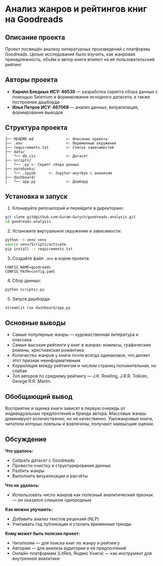 
# Анализ жанров и рейтингов книг на Goodreads

## Описание проекта

Проект посвящён анализу литературных произведений с платформы Goodreads. Целью исследования было изучить, как жанровая принадлежность, объём и автор книги влияют на её пользовательский рейтинг

## Авторы проекта

- **Кирилл Бледных ИСУ: 46530** — разработка скрипта сбора данных с помощью Selenium и формирование исходного датасета, а также построение дашборда
- **Илья Петров ИСУ: 467068** — анализ данных, визуализация, формирование выводов

## Структура проекта

```
├── README.md               <- Описание проекта
├── .env                    <- Переменные окружения
├── requirements.txt        <- Список зависимостей
├── data/
│   └── db.csv              <- Датасет
├── scripts/
│   └── .py <- Скрипт сбора данных
├── notebooks/
│   └── .ipynb      <- Jupyter-ноутбук с анализом
├── dashboard/
│   └── app.py              <- Дэшборд
```

## Установка и запуск

1. Клонируйте репозиторий и перейдите в директорию:

```bash
git clone git@github.com:Guram-Gurych/goodreads-analysis.git
cd goodreads-analysis
```

2. Установите виртуальное окружение и зависимости:

```bash
python -m venv venv
source venv/Scripts/activate
pip install -r requirements.txt
```

3. Создайте файл `.env` в корне проекта:

```
CONFIG_NAME=goodreads
CONFIG_PATH=config.yaml
```

4. Сбор данных:

```bash
python scripts/.py
```

5. Запуск дашборда:

```bash
streamlit run dashboard/app.py
```

## Основные выводы

- Самые популярные жанры — художественная литература и классика
- Самые высокие рейтинги у книг в жанрах: комиксы, графические романы, христианская романтика
- Количество жанров у книги почти всегда одинаковое, что делает этот признак неинформативным
- Корреляция между рейтингом и числом страниц положительная, но слабая
- Топ авторов по среднему рейтингу — J.K. Rowling, J.R.R. Tolkien, George R.R. Martin.

## Обобщающий вывод

Восприятие и оценка книги зависят в первую очередь от индивидуальных предпочтений и бренда автора. Массовые жанры доминируют количественно, но не качественно. Узкожанровые книги, читатели которых лояльны и вовлечены, получают наивысшие оценки.

## Обсуждение

**Что удалось:**
- Собрать датасет с Goodreads
- Провести очистку и структурирование данных
- Разбить жанры
- Выполнить визуализации и расчёты

**Что не удалось:**
- Использовать число жанров как полезный аналитический признак — он оказался слишком однородным

**Как можно улучшить:**
- Добавить анализ текстов рецензий (NLP)
- Учитывать год публикации и строить временные тренды

**Кому может быть полезен проект:**
- Читателям — для поиска книг по жанру и рейтингу
- Авторам — для анализа аудитории и её предпочтений
- Онлайн-платформам (LitRes, Яндекс Книги) — как инструмент для внутренней аналитики

